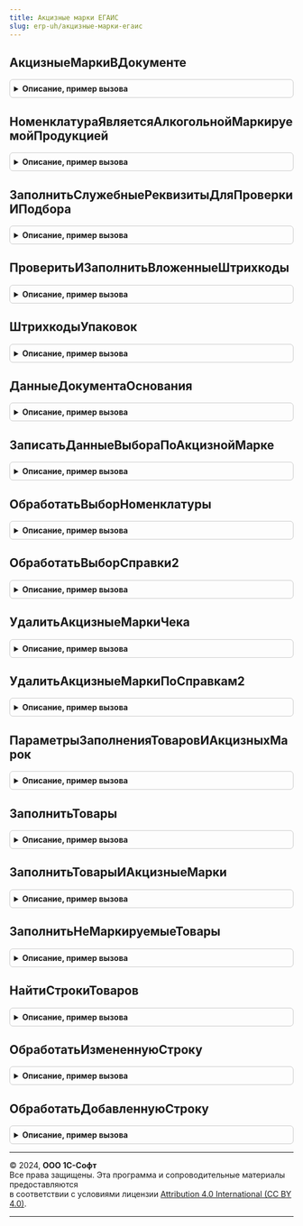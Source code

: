```yaml
---
title: Акцизные марки ЕГАИС
slug: erp-uh/акцизные-марки-егаис
---
```



## АкцизныеМаркиВДокументе
<details style="margin: 1em 0; padding: 0.5em; border: 1px solid #ccc; border-radius: 6px;">

<summary style="font-weight: bold; cursor: pointer;">Описание, пример вызова</summary>

```bsl

Функция АкцизныеМаркиВДокументе(Форма, ПараметрыСканирования) Экспорт
```

Пример вызова
```bsl
Результат = АкцизныеМаркиЕГАИС.АкцизныеМаркиВДокументе(Форма, ПараметрыСканирования) 
```
</details>

## НоменклатураЯвляетсяАлкогольнойМаркируемойПродукцией
<details style="margin: 1em 0; padding: 0.5em; border: 1px solid #ccc; border-radius: 6px;">

<summary style="font-weight: bold; cursor: pointer;">Описание, пример вызова</summary>

```bsl

Функция НоменклатураЯвляетсяАлкогольнойМаркируемойПродукцией(Номенклатура) Экспорт
```

Пример вызова
```bsl
Результат = АкцизныеМаркиЕГАИС.НоменклатураЯвляетсяАлкогольнойМаркируемойПродукцией(Номенклатура) 
```
</details>

## ЗаполнитьСлужебныеРеквизитыДляПроверкиИПодбора
<details style="margin: 1em 0; padding: 0.5em; border: 1px solid #ccc; border-radius: 6px;">

<summary style="font-weight: bold; cursor: pointer;">Описание, пример вызова</summary>

```bsl

Процедура ЗаполнитьСлужебныеРеквизитыДляПроверкиИПодбора(ВходящиеДанные, ЧастичноеВыбытиеДоступно) Экспорт
```

Пример вызова
```bsl
АкцизныеМаркиЕГАИС.ЗаполнитьСлужебныеРеквизитыДляПроверкиИПодбора(ВходящиеДанные, ЧастичноеВыбытиеДоступно) 
```
</details>

## ПроверитьИЗаполнитьВложенныеШтрихкоды
<details style="margin: 1em 0; padding: 0.5em; border: 1px solid #ccc; border-radius: 6px;">

<summary style="font-weight: bold; cursor: pointer;">Описание, пример вызова</summary>

```bsl

Процедура ПроверитьИЗаполнитьВложенныеШтрихкоды(ДеревоУпаковок, ВложенныеШтрихкоды, АкцизныеМаркиВДокументе, Экспорт
```

Пример вызова
```bsl
АкцизныеМаркиЕГАИС.ПроверитьИЗаполнитьВложенныеШтрихкоды(ДеревоУпаковок, ВложенныеШтрихкоды, АкцизныеМаркиВДокументе, );
```
</details>

## ШтрихкодыУпаковок
<details style="margin: 1em 0; padding: 0.5em; border: 1px solid #ccc; border-radius: 6px;">

<summary style="font-weight: bold; cursor: pointer;">Описание, пример вызова</summary>

```bsl

Функция ШтрихкодыУпаковок(Источник, ОрганизацияЕГАИС, ИмяКолонкиАлкогольнаяПродукция = "АлкогольнаяПродукция", Экспорт
```

Пример вызова
```bsl
Результат = АкцизныеМаркиЕГАИС.ШтрихкодыУпаковок(Источник, ОрганизацияЕГАИС, ИмяКолонкиАлкогольнаяПродукция, );
```
</details>

## ДанныеДокументаОснования
<details style="margin: 1em 0; padding: 0.5em; border: 1px solid #ccc; border-radius: 6px;">

<summary style="font-weight: bold; cursor: pointer;">Описание, пример вызова</summary>

```bsl

Функция ДанныеДокументаОснования(ПараметрыСканирования) Экспорт
```

Пример вызова
```bsl
Результат = АкцизныеМаркиЕГАИС.ДанныеДокументаОснования(ПараметрыСканирования) 
```
</details>

## ЗаписатьДанныеВыбораПоАкцизнойМарке
<details style="margin: 1em 0; padding: 0.5em; border: 1px solid #ccc; border-radius: 6px;">

<summary style="font-weight: bold; cursor: pointer;">Описание, пример вызова</summary>

```bsl

Процедура ЗаписатьДанныеВыбораПоАкцизнойМарке(ДанныеШтрихкода, ДанныеВыбора) Экспорт
```

Пример вызова
```bsl
АкцизныеМаркиЕГАИС.ЗаписатьДанныеВыбораПоАкцизнойМарке(ДанныеШтрихкода, ДанныеВыбора) 
```
</details>

## ОбработатьВыборНоменклатуры
<details style="margin: 1em 0; padding: 0.5em; border: 1px solid #ccc; border-radius: 6px;">

<summary style="font-weight: bold; cursor: pointer;">Описание, пример вызова</summary>

```bsl

Функция ОбработатьВыборНоменклатуры(Форма, РезультатВыбора, РезультатОбработкиШтрихкода, КэшированныеЗначения) Экспорт
```

Пример вызова
```bsl
Результат = АкцизныеМаркиЕГАИС.ОбработатьВыборНоменклатуры(Форма, РезультатВыбора, РезультатОбработкиШтрихкода, КэшированныеЗначения) 
```
</details>

## ОбработатьВыборСправки2
<details style="margin: 1em 0; padding: 0.5em; border: 1px solid #ccc; border-radius: 6px;">

<summary style="font-weight: bold; cursor: pointer;">Описание, пример вызова</summary>

```bsl

Функция ОбработатьВыборСправки2(Форма, РезультатВыбора, РезультатОбработкиШтрихкода, КэшированныеЗначения) Экспорт
```

Пример вызова
```bsl
Результат = АкцизныеМаркиЕГАИС.ОбработатьВыборСправки2(Форма, РезультатВыбора, РезультатОбработкиШтрихкода, КэшированныеЗначения) 
```
</details>

## УдалитьАкцизныеМаркиЧека
<details style="margin: 1em 0; padding: 0.5em; border: 1px solid #ccc; border-radius: 6px;">

<summary style="font-weight: bold; cursor: pointer;">Описание, пример вызова</summary>

```bsl

// Удаляет акцизные марки по идентификаторам строк.
//
// Параметры:
//  Форма - ФормаКлиентскогоПриложения - Форма.
//  Данные - Массив Из Строка - Идентификаторы строк акцизных марок.
//
Процедура УдалитьАкцизныеМаркиЧека(Форма, Данные) Экспорт
```

Пример вызова
```bsl
АкцизныеМаркиЕГАИС.УдалитьАкцизныеМаркиЧека(Форма, Данные) 
```
</details>

## УдалитьАкцизныеМаркиПоСправкам2
<details style="margin: 1em 0; padding: 0.5em; border: 1px solid #ccc; border-radius: 6px;">

<summary style="font-weight: bold; cursor: pointer;">Описание, пример вызова</summary>

```bsl

// Удаляет акцизные марки по справкам 2.
//
// Параметры:
//  Форма - ФормаКлиентскогоПриложения - Форма
//  Данные - Массив Из СправочникСсылка.Справки2ЕГАИС - Справки 2.
//
Процедура УдалитьАкцизныеМаркиПоСправкам2(Форма, Данные) Экспорт
```

Пример вызова
```bsl
АкцизныеМаркиЕГАИС.УдалитьАкцизныеМаркиПоСправкам2(Форма, Данные) 
```
</details>

## ПараметрыЗаполненияТоваровИАкцизныхМарок
<details style="margin: 1em 0; padding: 0.5em; border: 1px solid #ccc; border-radius: 6px;">

<summary style="font-weight: bold; cursor: pointer;">Описание, пример вызова</summary>

```bsl

Функция ПараметрыЗаполненияТоваровИАкцизныхМарок(Контекст, ДобавлятьКоличество = Истина, ПараметрыСканирования = Неопределено) Экспорт
```

Пример вызова
```bsl
Результат = АкцизныеМаркиЕГАИС.ПараметрыЗаполненияТоваровИАкцизныхМарок(Контекст, ДобавлятьКоличество, ПараметрыСканирования);
```
</details>

## ЗаполнитьТовары
<details style="margin: 1em 0; padding: 0.5em; border: 1px solid #ccc; border-radius: 6px;">

<summary style="font-weight: bold; cursor: pointer;">Описание, пример вызова</summary>

```bsl

// Заполняет табличную часть Товары по данным дерева упаковок.
//
// Параметры:
//  ДокументОбъект - ДокументОбъект - Заполняемый документ.
//  ДеревоУпаковок - ДеревоЗначений - дерево упаковок.
//  УпаковкаВерхнегоУровня - СправочникСсылка.ШтрихкодыУпаковокТоваров - Упаковка верхнего уровня.
//
Процедура ЗаполнитьТовары(ДокументОбъект, ДеревоУпаковок, ПараметрыЗаполнения) Экспорт
```

Пример вызова
```bsl
АкцизныеМаркиЕГАИС.ЗаполнитьТовары(ДокументОбъект, ДеревоУпаковок, ПараметрыЗаполнения) 
```
</details>

## ЗаполнитьТоварыИАкцизныеМарки
<details style="margin: 1em 0; padding: 0.5em; border: 1px solid #ccc; border-radius: 6px;">

<summary style="font-weight: bold; cursor: pointer;">Описание, пример вызова</summary>

```bsl

// Заполняет табличные части Акцизные марки и Товары по данным дерева упаковок.
//
// Параметры:
//  ДокументОбъект - ДокументОбъект - Заполняемый документ.
//  ДеревоУпаковок - ДеревоЗначений - дерево упаковок.
//  УпаковкаВерхнегоУровня - СправочникСсылка.ШтрихкодыУпаковокТоваров - Упаковка верхнего уровня.
//
Процедура ЗаполнитьТоварыИАкцизныеМарки(ДокументОбъект, ДеревоУпаковок, ПараметрыЗаполнения, УпаковкаВерхнегоУровня = Неопределено, ЗаполнятьТолькоТовары = Ложь) Экспорт
```

Пример вызова
```bsl
АкцизныеМаркиЕГАИС.ЗаполнитьТоварыИАкцизныеМарки(ДокументОбъект, ДеревоУпаковок, ПараметрыЗаполнения, УпаковкаВерхнегоУровня, ЗаполнятьТолькоТовары);
```
</details>

## ЗаполнитьНеМаркируемыеТовары
<details style="margin: 1em 0; padding: 0.5em; border: 1px solid #ccc; border-radius: 6px;">

<summary style="font-weight: bold; cursor: pointer;">Описание, пример вызова</summary>

```bsl

// Заполняет табличную часть Товары по данным таблицы немаркируемой продукции.
//
// Параметры:
//  ДокументОбъект - ДокументОбъект - Заполняемый документ.
//  ДеревоУпаковок - ДеревоЗначений - дерево упаковок.
//  ПараметрыЗаполнения - Структура - Параметры, полученные из функции ПараметрыЗаполненияТоваровИАкцизныхМарок.
//
Процедура ЗаполнитьНеМаркируемыеТовары(ДокументОбъект, ТаблицаНеМаркируемойПродукции, ПараметрыЗаполнения) Экспорт
```

Пример вызова
```bsl
АкцизныеМаркиЕГАИС.ЗаполнитьНеМаркируемыеТовары(ДокументОбъект, ТаблицаНеМаркируемойПродукции, ПараметрыЗаполнения) 
```
</details>

## НайтиСтрокиТоваров
<details style="margin: 1em 0; padding: 0.5em; border: 1px solid #ccc; border-radius: 6px;">

<summary style="font-weight: bold; cursor: pointer;">Описание, пример вызова</summary>

```bsl

Функция НайтиСтрокиТоваров(Товары, ПараметрыОтбора, Справка2, АлкогольнаяПродукция, ПараметрыЗаполнения, ТипШтрихкода = Неопределено) Экспорт
```

Пример вызова
```bsl
Результат = АкцизныеМаркиЕГАИС.НайтиСтрокиТоваров(Товары, ПараметрыОтбора, Справка2, АлкогольнаяПродукция, ПараметрыЗаполнения, ТипШтрихкода);
```
</details>

## ОбработатьИзмененнуюСтроку
<details style="margin: 1em 0; padding: 0.5em; border: 1px solid #ccc; border-radius: 6px;">

<summary style="font-weight: bold; cursor: pointer;">Описание, пример вызова</summary>

```bsl

Процедура ОбработатьИзмененнуюСтроку(СтрокаТЧТовары, ПараметрыЗаполнения, Количество, ЭтоМаркируемаяПродукция = Истина) Экспорт
```

Пример вызова
```bsl
АкцизныеМаркиЕГАИС.ОбработатьИзмененнуюСтроку(СтрокаТЧТовары, ПараметрыЗаполнения, Количество, ЭтоМаркируемаяПродукция);
```
</details>

## ОбработатьДобавленнуюСтроку
<details style="margin: 1em 0; padding: 0.5em; border: 1px solid #ccc; border-radius: 6px;">

<summary style="font-weight: bold; cursor: pointer;">Описание, пример вызова</summary>

```bsl

Процедура ОбработатьДобавленнуюСтроку(СтрокаТЧТовары, ПараметрыЗаполнения, Количество, ЭтоМаркируемаяПродукция = Истина) Экспорт
```

Пример вызова
```bsl
АкцизныеМаркиЕГАИС.ОбработатьДобавленнуюСтроку(СтрокаТЧТовары, ПараметрыЗаполнения, Количество, ЭтоМаркируемаяПродукция);
```
</details>

---

© 2024, **ООО 1С-Софт**  
Все права защищены. Эта программа и сопроводительные материалы предоставляются  
в соответствии с условиями лицензии [Attribution 4.0 International (CC BY 4.0)](https://creativecommons.org/licenses/by/4.0/legalcode).

---
